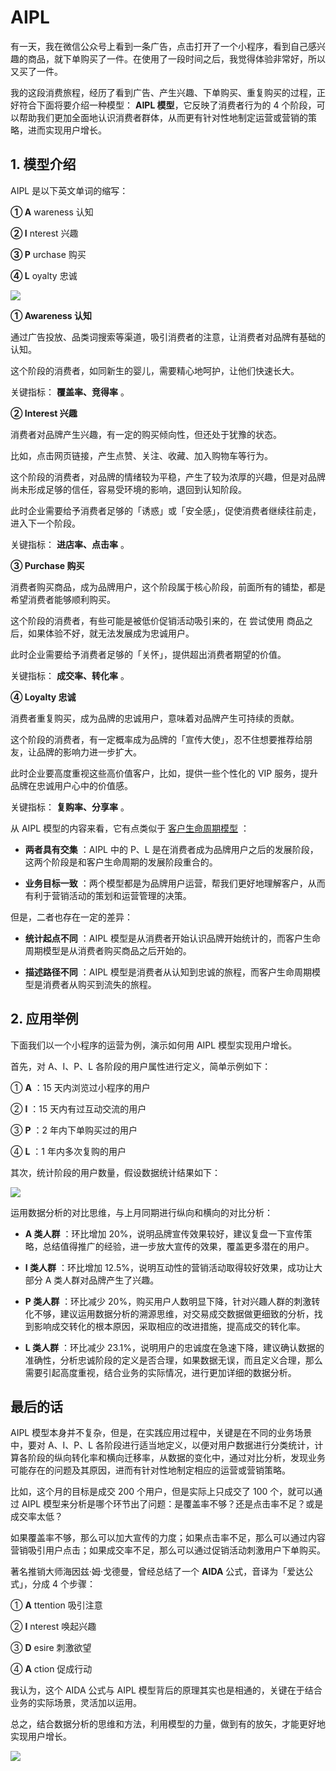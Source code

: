# AIPL

有一天，我在微信公众号上看到一条广告，点击打开了一个小程序，看到自己感兴趣的商品，就下单购买了一件。在使用了一段时间之后，我觉得体验非常好，所以又买了一件。

我的这段消费旅程，经历了看到广告、产生兴趣、下单购买、重复购买的过程，正好符合下面将要介绍一种模型： **AIPL 模型**，它反映了消费者行为的 4 个阶段，可以帮助我们更加全面地认识消费者群体，从而更有针对性地制定运营或营销的策略，进而实现用户增长。

## **1. 模型介绍**

AIPL 是以下英文单词的缩写：

**① A** wareness 认知

**② I** nterest 兴趣

**③ P** urchase 购买

**④ L** oyalty 忠诚

![](https://mmbiz.qpic.cn/mmbiz_png/giaycic3UNwo25HFY3mgKhrRQnAk0EicautuOfETnHBkTRy4dx9Hh9NddIaDuj8q8icia2Wgt2hLmjrIaPo4bq5yzicg/640?wx_fmt=png)

**① Awareness 认知**

通过广告投放、品类词搜索等渠道，吸引消费者的注意，让消费者对品牌有基础的认知。

这个阶段的消费者，如同新生的婴儿，需要精心地呵护，让他们快速长大。

关键指标： **覆盖率、竞得率** 。

**② Interest 兴趣**

消费者对品牌产生兴趣，有一定的购买倾向性，但还处于犹豫的状态。

比如，点击网页链接，产生点赞、关注、收藏、加入购物车等行为。

这个阶段的消费者，对品牌的情绪较为平稳，产生了较为浓厚的兴趣，但是对品牌尚未形成足够的信任，容易受环境的影响，退回到认知阶段。

此时企业需要给予消费者足够的「诱惑」或「安全感」，促使消费者继续往前走，进入下一个阶段。

关键指标： **进店率、点击率** 。

**③ Purchase 购买**

消费者购买商品，成为品牌用户，这个阶段属于核心阶段，前面所有的铺垫，都是希望消费者能够顺利购买。

这个阶段的消费者，有些可能是被低价促销活动吸引来的，在  尝试使用  商品之后，如果体验不好，就无法发展成为忠诚用户。

此时企业需要给予消费者足够的「关怀」，提供超出消费者期望的价值。

关键指标： **成交率、转化率** 。

**④ Loyalty 忠诚**

消费者重复购买，成为品牌的忠诚用户，意味着对品牌产生可持续的贡献。

这个阶段的消费者，有一定概率成为品牌的「宣传大使」，忍不住想要推荐给朋友，让品牌的影响力进一步扩大。

此时企业要高度重视这些高价值客户，比如，提供一些个性化的 VIP 服务，提升品牌在忠诚用户心中的价值感。

关键指标： **复购率、分享率** 。

从 AIPL 模型的内容来看，它有点类似于 [客户生命周期模型](http://mp.weixin.qq.com/s?__biz=MzA4ODE2OTIxMw==&mid=2653478327&idx=1&sn=4bd1bb87e2d06bf6089fb29ce6b80b8e&chksm=8bf23225bc85bb33634354100202657a9f6a416906e2e0d8895f2a1a5d8d3100bf15b8829e44&scene=21#wechat_redirect) ：

  * **两者具有交集** ：AIPL 中的 P、L 是在消费者成为品牌用户之后的发展阶段，这两个阶段是和客户生命周期的发展阶段重合的。

  * **业务目标一致** ：两个模型都是为品牌用户运营，帮我们更好地理解客户，从而有利于营销活动的策划和运营管理的决策。

但是，二者也存在一定的差异：

  * **统计起点不同** ：AIPL 模型是从消费者开始认识品牌开始统计的，而客户生命周期模型是从消费者购买商品之后开始的。

  * **描述路径不同** ：AIPL 模型是消费者从认知到忠诚的旅程，而客户生命周期模型是消费者从购买到流失的旅程。

## **2. 应用举例**

下面我们以一个小程序的运营为例，演示如何用 AIPL 模型实现用户增长。

首先，对 A、I、P、L 各阶段的用户属性进行定义，简单示例如下：

① **A** ：15 天内浏览过小程序的用户

② **I** ：15 天内有过互动交流的用户

③ **P** ：2 年内下单购买过的用户

④ **L** ：1 年内多次复购的用户

其次，统计阶段的用户数量，假设数据统计结果如下：

![](https://mmbiz.qpic.cn/mmbiz_png/giaycic3UNwo25HFY3mgKhrRQnAk0EicautHTsuhRcQQ8vdPHRaJUuo7UptqxvMBicOeib42EeASs3s0icpzpYCKfUxw/640?wx_fmt=png)

运用数据分析的对比思维，与上月同期进行纵向和横向的对比分析：

* **A 类人群** ：环比增加 20%，说明品牌宣传效果较好，建议复盘一下宣传策略，总结值得推广的经验，进一步放大宣传的效果，覆盖更多潜在的用户。

* **I 类人群** ：环比增加 12.5%，说明互动性的营销活动取得较好效果，成功让大部分 A 类人群对品牌产生了兴趣。

* **P 类人群** ：环比减少 20%，购买用户人数明显下降，针对兴趣人群的刺激转化不够，建议运用数据分析的溯源思维，对交易成交数据做更细致的分析，找到影响成交转化的根本原因，采取相应的改进措施，提高成交的转化率。

* **L 类人群** ：环比减少 23.1%，说明用户的忠诚度在急速下降，建议确认数据的准确性，分析忠诚阶段的定义是否合理，如果数据无误，而且定义合理，那么需要引起高度重视，结合业务的实际情况，进行更加详细的数据分析。


## **最后的话**

AIPL 模型本身并不复杂，但是，在实践应用过程中，关键是在不同的业务场景中，要对 A、I、P、L 各阶段进行适当地定义，以便对用户数据进行分类统计，计算各阶段的纵向转化率和横向迁移率，从数据的变化中，通过对比分析，发现业务可能存在的问题及其原因，进而有针对性地制定相应的运营或营销策略。

比如，这个月的目标是成交 200 个用户，但是实际上只成交了 100 个，就可以通过 AIPL 模型来分析是哪个环节出了问题：是覆盖率不够？还是点击率不足？或是成交率太低？

如果覆盖率不够，那么可以加大宣传的力度；如果点击率不足，那么可以通过内容营销吸引用户点击；如果成交率不足，那么可以通过促销活动刺激用户下单购买。

著名推销大师海因兹·姆·戈德曼，曾经总结了一个 **AIDA** 公式，音译为「爱达公式」，分成 4 个步骤：

① **A** ttention  吸引注意

② **I** nterest  唤起兴趣

③ **D** esire  刺激欲望

④ **A** ction  促成行动

我认为，这个 AIDA 公式与 AIPL 模型背后的原理其实也是相通的，关键在于结合业务的实际场景，灵活加以运用。

总之，结合数据分析的思维和方法，利用模型的力量，做到有的放矢，才能更好地实现用户增长。

![](https://visitor-badge.laobi.icu/badge?page_id=sjhfx.linji&left_text=PageViews&right_color=%2300589F)